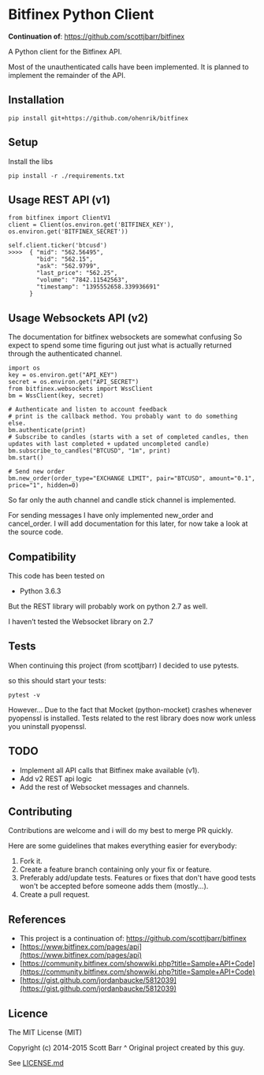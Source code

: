 # Bitfinex Python Client

**Continuation of**: https://github.com/scottjbarr/bitfinex

A Python client for the Bitfinex API.

Most of the unauthenticated calls have been implemented.  It is planned to
implement the remainder of the API.

## Installation

    pip install git+https://github.com/ohenrik/bitfinex


## Setup

Install the libs

    pip install -r ./requirements.txt

## Usage REST API (v1)

    from bitfinex import ClientV1
    client = Client(os.environ.get('BITFINEX_KEY'), os.environ.get('BITFINEX_SECRET'))

    self.client.ticker('btcusd')
    >>>>  { "mid": "562.56495",
            "bid": "562.15",
            "ask": "562.9799",
            "last_price": "562.25",
            "volume": "7842.11542563",
            "timestamp": "1395552658.339936691"
          }

## Usage Websockets API (v2)

The documentation for bitfinex websockets are somewhat confusing
So expect to spend some time figuring out just what is actually returned
through the authenticated channel.

    import os
    key = os.environ.get("API_KEY")
    secret = os.environ.get("API_SECRET")
    from bitfinex.websockets import WssClient
    bm = WssClient(key, secret)

    # Authenticate and listen to account feedback
    # print is the callback method. You probably want to do something else.
    bm.authenticate(print)
    # Subscribe to candles (starts with a set of completed candles, then updates with last completed + updated uncompleted candle)
    bm.subscribe_to_candles("BTCUSD", "1m", print)
    bm.start()

    # Send new order
    bm.new_order(order_type="EXCHANGE LIMIT", pair="BTCUSD", amount="0.1", price="1", hidden=0)


So far only the auth channel and candle stick channel is implemented.

For sending messages I have only implemented new_order and cancel_order.
I will add documentation for this later, for now take a look at the source code.

## Compatibility

This code has been tested on

- Python 3.6.3

But the REST library will probably work on python 2.7 as well.

I haven’t tested the Websocket library on 2.7

## Tests

When continuing this project (from scottjbarr) I decided to use pytests.

so this should start your tests:

    pytest -v

However... Due to the fact that Mocket (python-mocket) crashes whenever
pyopenssl is installed. Tests related to the rest library does now work unless
you uninstall pyopenssl.

## TODO

- Implement all API calls that Bitfinex make available (v1).
- Add v2 REST api logic
- Add the rest of Websocket messages and channels.

## Contributing

Contributions are welcome and i will do my best to merge PR quickly.

Here are some guidelines that makes everything easier for everybody:

1. Fork it.
1. Create a feature branch containing only your fix or feature.
1. Preferably add/update tests. Features or fixes that don't have good tests won't be accepted before someone adds them (mostly...).
1. Create a pull request.


## References

- This project is a continuation of: https://github.com/scottjbarr/bitfinex
- [https://www.bitfinex.com/pages/api](https://www.bitfinex.com/pages/api)
- [https://community.bitfinex.com/showwiki.php?title=Sample+API+Code](https://community.bitfinex.com/showwiki.php?title=Sample+API+Code)
- [https://gist.github.com/jordanbaucke/5812039](https://gist.github.com/jordanbaucke/5812039)

## Licence

The MIT License (MIT)

Copyright (c) 2014-2015 Scott Barr
^ Original project created by this guy.

See [LICENSE.md](LICENSE.md)

